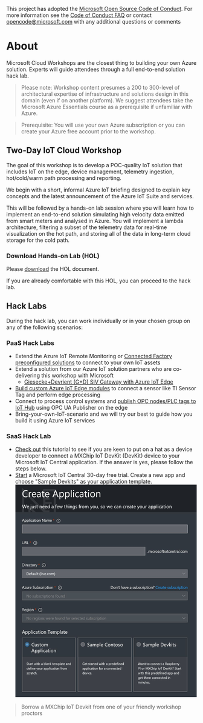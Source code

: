 This project has adopted the [Microsoft Open Source Code of Conduct](https://opensource.microsoft.com/codeofconduct/). For more information see the [Code of Conduct FAQ](https://opensource.microsoft.com/codeofconduct/faq/) or contact [opencode@microsoft.com](mailto:opencode@microsoft.com) with any additional questions or comments

# About 
Microsoft Cloud Workshops are the closest thing to building your own Azure solution. Experts will guide attendees through a full end-to-end solution hack lab.

> Please note: Workshop content presumes a 200 to 300-level of architectural expertise of infrastructure and solutions design in this domain (even if on another platform). We suggest attendees take the Microsoft Azure Essentials course as a prerequisite if unfamiliar with Azure. 

> Prerequisite: You will use your own Azure subscription or you can create your Azure free account prior to the workshop.

## Two-Day IoT Cloud Workshop
The goal of this workshop is to develop a POC-quality IoT solution that includes IoT on the edge, device management, telemetry ingestion, hot/cold/warm path processing and reporting.

We begin with a short, informal Azure IoT briefing designed to explain key concepts and the latest announcement of the Azure IoT Suite and services.  
 
This will be followed by a hands-on lab session where you will learn how to implement an end-to-end solution simulating high velocity data emitted from smart meters and analysed in Azure. You will implement a lambda architecture, filtering a subset of the telemetry data for real-time visualization on the hot path, and storing all of the data in long-term cloud storage for the cold path. 

### Download Hands-on Lab (HOL)
Please [download](https://github.com/faister/msiotcloudworkshopau/blob/master/doc/hands-on%20lab%20step-by%20step%20-%20internet%20of%20things%20-%202018-03-v1.1.pdf) the HOL document.

If you are already comfortable with this HOL, you can proceed to the hack lab. 

## Hack Labs
During the hack lab, you can work individually or in your chosen group on any of the following scenarios: 

### PaaS Hack Labs
* Extend the Azure IoT Remote Monitoring or [Connected Factory preconfigured solutions](https://github.com/faister/connectedfactory) to connect to your own IoT assets
* Extend a solution from our Azure IoT solution partners who are co-delivering this workshop with Microsoft
  - [Giesecke+Devrient (G+D) SIV Gateway with Azure IoT Edge](https://github.com/faister/msiotcloudworkshopau/blob/master/doc/sivgateway.md)
* [Build custom Azure IoT Edge modules](https://github.com/faister/iot-workshop) to connect a sensor like TI Sensor Tag and perform  edge processing 
* Connect to process control systems and [publish OPC nodes/PLC tags to IoT Hub](https://github.com/faister/connectedfactory/blob/master/README.md#opc-ua-integration) using OPC UA Publisher on the edge
* Bring-your-own-IoT-scenario and we will try our best to guide how you build it using Azure IoT services

### SaaS Hack Lab
* [Check out](https://docs.microsoft.com/en-au/microsoft-iot-central/howto-connect-devkit) this tutorial to see if you are keen to put on a hat as a device developer to connect a MXChip IoT DevKit (DevKit) device to your Microsoft IoT Central application. If the answer is yes, please follow the steps below.
* [Start](https://www.microsoft.com/en-us/iot-central/) a Microsoft IoT Central 30-day free trial. Create a new app and choose "Sample Devkits" as your application template.
![IoT Central](/doc/media/iotcentralcreateapp.JPG?raw=true "IoT Central")
> Borrow a MXChip IoT Devkit from one of your friendly workshop proctors
